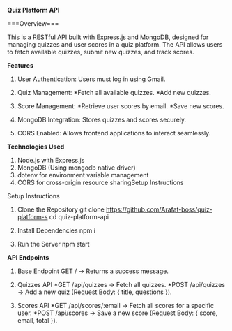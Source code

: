 **Quiz Platform API**

===Overview===

This is a RESTful API built with Express.js and MongoDB, designed for managing quizzes and user scores in a quiz platform. The API allows users to fetch available quizzes, submit new quizzes, and track scores.

**Features**

1. User Authentication: Users must log in using Gmail.

2. Quiz Management:
        *Fetch all available quizzes.
        *Add new quizzes.

3. Score Management:
        *Retrieve user scores by email.
        *Save new scores.

4. MongoDB Integration: Stores quizzes and scores securely.

5. CORS Enabled: Allows frontend applications to interact seamlessly.


**Technologies Used**

1. Node.js with Express.js
2. MongoDB (Using mongodb native driver)
3. dotenv for environment variable management
4. CORS for cross-origin resource sharingSetup Instructions


Setup Instructions
1. Clone the Repository
        git clone https://github.com/Arafat-boss/quiz-platform-s
        cd quiz-platform-api

2. Install Dependencies
        npm i

3. Run the Server
        npm start


**API Endpoints**

1. Base Endpoint
        GET / → Returns a success message.

2. Quizzes API
        *GET /api/quizzes → Fetch all quizzes.
        *POST /api/quizzes → Add a new quiz (Request Body: { title, questions }).

3. Scores API
        *GET /api/scores/:email → Fetch all scores for a specific user.
        *POST /api/scores → Save a new score (Request Body: { score, email, total }).